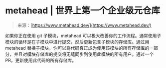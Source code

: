 <!--yml

category: 未分类

date: 2024-05-27 14:39:07

-->

# metahead | 世界上第一个企业级元仓库

> 来源：[https://www.metahead.dev/](https://www.metahead.dev/)

如果你正在使用 git 子模块，metahead 可以极大改善你的工作流程。通常使用子模块的循环是在子模块中进行提交，然后更新包含子模块的存储库。通过用 metahead 替换子模块，你可以将代码真正成为使用该模块的所有存储库的一部分，并且对模块存储库的提交将无缝同步到使用此模块的所有用户。通过一个 PR，更新使用此代码的所有存储库。
